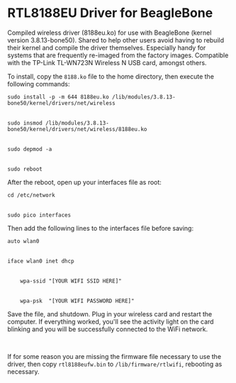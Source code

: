 # RTL8188EU Driver for BeagleBone
<p>
Compiled wireless driver (8188eu.ko) for use with BeagleBone (kernel version 3.8.13-bone50). Shared to help other users avoid having to rebuild their kernel and compile the driver themselves. Especially handy for systems that are frequently re-imaged from the factory images. Compatible with the TP-Link TL-WN723N Wireless N USB card, amongst others.
</p>
<p>
To install, copy the <code>8188.ko</code> file to the home directory, then execute the following commands:
<br>
<code>
sudo install -p -m 644 8188eu.ko /lib/modules/3.8.13-bone50/kernel/drivers/net/wireless
</code>
<br>
<code>
sudo insmod /lib/modules/3.8.13-bone50/kernel/drivers/net/wireless/8188eu.ko
</code>
<br>
<code>
sudo depmod -a
</code>
<br>
<code>
sudo reboot
</code>
</p>
<p>
After the reboot, open up your interfaces file as root:
<br>
<code>
cd /etc/network
</code>
<br>
<code>
sudo pico interfaces
</code>
</p>
<p>
Then add the following lines to the interfaces file before saving:
<br>
<code>
auto wlan0
</code>
<br>
<code>
iface wlan0 inet dhcp
</code>
<br>
<code>
    wpa-ssid "[YOUR WIFI SSID HERE]"
</code>
<br>
<code>
    wpa-psk  "[YOUR WIFI PASSWORD HERE]"
</code>
</p>
<p>
Save the file, and shutdown. Plug in your wireless card and restart the computer. If everything worked, you'll see the activity light on the card blinking and you will be successfully connected to the WiFi network.
</p>
<br>
<p>
If for some reason you are missing the firmware file necessary to use the driver, then copy <code>rtl8188eufw.bin</code> to <code>/lib/firmware/rtlwifi</code>, rebooting as necessary.
</p>
